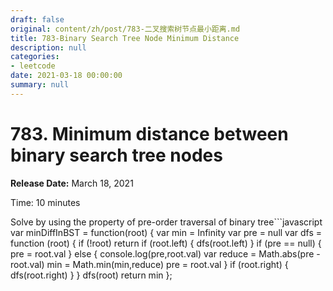 ```yaml
---
draft: false
original: content/zh/post/783-二叉搜索树节点最小距离.md
title: 783-Binary Search Tree Node Minimum Distance
description: null
categories:
- leetcode
date: 2021-03-18 00:00:00
summary: null
---
```


# 783. Minimum distance between binary search tree nodes

**Release Date:** March 18, 2021

Time: 10 minutes

Solve by using the property of pre-order traversal of binary tree```javascript
var minDiffInBST = function(root) {
    var min = Infinity    var pre = null    var dfs = function (root) {
        if (!root) return        if (root.left) {
            dfs(root.left)
        }
        if (pre == null) {
            pre = root.val        } else {
            console.log(pre,root.val)
            var reduce = Math.abs(pre - root.val)
            min = Math.min(min,reduce)
            pre = root.val        }
        if (root.right) {
            dfs(root.right)
        }
    }
    dfs(root)
    return min
};
```
